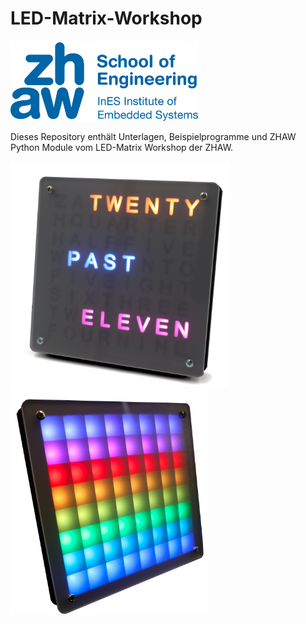 # LED-Matrix-Workshop 
<img src="https://github.com/InES-HPMM/LED-Matrix-Workshop/blob/main/bilder/zhaw-ines-rgb.png" width="300">

Dieses Repository enthält Unterlagen, Beispielprogramme und ZHAW Python Module vom LED-Matrix Workshop der ZHAW.

<img src="https://github.com/InES-HPMM/LED-Matrix-Workshop/blob/main/bilder/photo_word_clock.png" width="350"> <img src="https://github.com/InES-HPMM/LED-Matrix-Workshop/blob/main/bilder/photo_ledmatrix.png" width="315"> 

